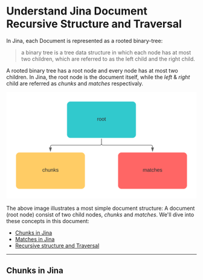 # Understand Jina Document Recursive Structure and Traversal

In Jina, each Document is represented as a rooted binary-tree:

>  a binary tree is a tree data structure in which each node has at most two children, which are referred to as the left child and the right child.

A rooted binary tree has a root node and every node has at most two children.
In Jina, the root node is the document itself, while the *left* & *right* child are referred as *chunks* and *matches* respectivaly.

![rooted-binary-tree](img/rooted-binary-tree.png)

The above image illustrates a most simple document structure: A document (root node) consist of two child nodes, *chunks* and *matches*.
We'll dive into these concepts in this document:

- [Chunks in Jina](#chunks-in-jina)
- [Matches in Jina](#matches-in-jina)
- [Recursive structure and Traversal](#recursive-structure-and-traversal)
---

## Chunks in Jina
